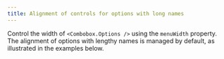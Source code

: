 ```yaml
---
title: Alignment of controls for options with long names
---
```


Control the width of `<Combobox.Options />` using the `menuWidth` property. The alignment of options with lengthy names is managed by default, as illustrated in the examples below.

